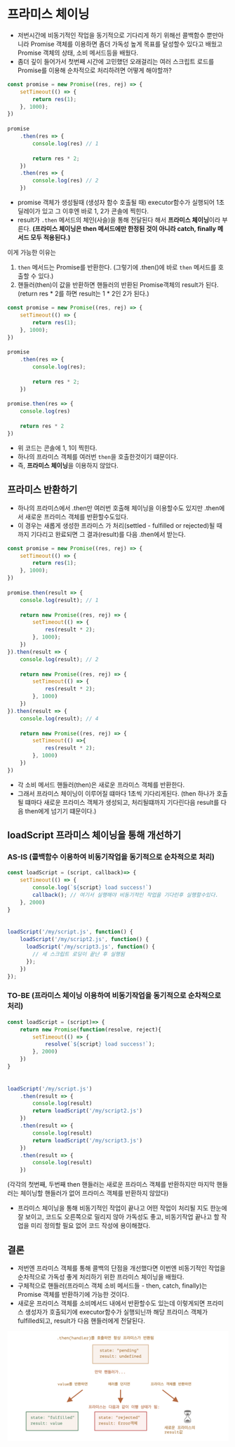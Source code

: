# 프라미스 체이닝

- 저번시간에 비동기적인 작업을 동기적으로 기다리게 하기 위해선 콜백함수 뿐만아니라 Promise 객체를 이용하면 좀더 가독성 높게 목표를 달성할수 있다고 배웠고 Promise 객체의 상태, 소비 메서드등을 배웠다.
- 좀더 깊이 들어가서 첫번째 시간에 고민했던 오래걸리는 여러 스크립트 로드를 Promise를 이용해 순차적으로 처리하려면 어떻게 해야할까?

```javascript
const promise = new Promise((res, rej) => {
    setTimeout(() => {
        return res(1);
    }, 1000);
})

promise
    .then(res => {
        console.log(res) // 1

        return res * 2;
    })
    .then(res => {
        console.log(res) // 2
    })
```

- promise 객체가 생성될때 (생성자 함수 호출될 때) executor함수가 실행되어 1초 딜레이가 있고 그 이후엔 바로 1, 2가 콘솔에 찍힌다.
- result가 `.then` 메서드의 체인(사슬)을 통해 전달된다 해서 **프라미스 체이닝**이라 부른다.
**(프라미스 체이닝은 then 메서드에만 한정된 것이 아니라 catch, finally 메서드 모두 적용된다.)**

이게 가능한 이유는

1. `then` 메서드는 Promise를 반환한다. (그렇기에 .then()에 바로 `then` 메서드를 호출할 수 있다.)
2. 핸들러(then)이 값을 반환하면 핸들러의 반환된 Promise객체의 result가 된다. (return res * 2를 하면 result는 1 * 2인 2가 된다.)

```javascript
const promise = new Promise((res, rej) => {
    setTimeout(() => {
        return res(1);
    }, 1000);
})

promise
    .then(res => {
        console.log(res);

        return res * 2;
    })

promise.then(res => {
    console.log(res)

    return res * 2
})
```
- 위 코드는 콘솔에 1, 1이 찍힌다.
- 하나의 프라미스 객체를 여러번 `then`을 호출한것이기 떄문이다.
- 즉, **프라미스 체이닝**을 이용하지 않았다.

## 프라미스 반환하기
- 하나의 프라미스에서 .then만 여러번 호출해 체이닝을 이용할수도 있지만 .then에서 새로운 프라미스 객체를 반환할수도있다.
- 이 경우는 새롭게 생성한 프라미스 가 처리(settled - fulfilled or rejected)될 때 까지 기다리고 완료되면 그 결과(result)를 다음 .then에서 받는다.

```javascript
const promise = new Promise((res, rej) => {
    setTimeout(() => {
        return res(1);
    }, 1000);
})

promise.then(result => {
    console.log(result); // 1

    return new Promise((res, rej) => {
        setTimeout(() => {
            res(result * 2);
        }, 1000);
    })
}).then(result => {
    console.log(result); // 2

    return new Promise((res, rej) => {
        setTimeout(() => {
            res(result * 2);
        }, 1000)
    })
}).then(result => {
    console.log(result); // 4

    return new Promise((res, rej) => {
        setTimeout(() =>{
            res(result * 2);
        }, 1000)
    })
})
```
- 각 소비 메서드 핸들러(then)은 새로운 프라미스 객체를 반환한다.
- 그래서 프라미스 체이닝이 이루어질 떄마다 1초씩 기다리게된다. (then 하나가 호출될 떄마다 새로운 프라미스 객체가 생성되고, 처리될떄까지 기다린다음 result를 다음 then에게 넘기기 떄문이다.)

## loadScript 프라미스 체이닝을 통해 개선하기

### AS-IS (콜백함수 이용하여 비동기작업을 동기적으로 순차적으로 처리)

```javascript
const loadScript = (script, callback)=> {
    setTimeout(() => {
        console.log(`${script} load success!`)
        callback(); // 여기서 실행해야 비동기적인 작업을 기다린후 실행할수있다.
    }, 2000)
} 


loadScript('/my/script.js', function() {
    loadScript('/my/script2.js', function() {
      loadScript('/my/script3.js', function() {
        // 세 스크립트 로딩이 끝난 후 실행됨
      });
    })
});
```


### TO-BE (프라미스 체이닝 이용하여 비동기작업을 동기적으로 순차적으로 처리)

```javascript
const loadScript = (script)=> {
    return new Promise(function(resolve, reject){
        setTimeout(() => {
            resolve(`${script} load success!`);
        }, 2000)
    })
}


loadScript('/my/script.js')
    .then(result => {
        console.log(result)
        return loadScript('/my/script2.js')
    })
    .then(result => {
        console.log(result)
        return loadScript('/my/script3.js')
    })
    .then(result => {
        console.log(result)
    })
```
(각각의 첫번째, 두번째 then 핸들러는 새로운 프라미스 객체를 반환하지만 마지막 핸들러는 체이닝할 핸들러가 없어 프라미스 객체를 반환하지 않았다)

- 프라미스 체이닝을 통해 비동기적인 작업이 끝나고 어떤 작업이 처리될 지도 한눈에 잘 보이고, 코드도 오른쪽으로 밀리지 않아 가독성도 좋고, 비동기작업 끝나고 할 작업을 미리 정의할 필요 없어 코드 작성에 용이해졌다.

## 결론
- 저번엔 프라미스 객체를 통해 콜백의 단점을 개선했다면 이번엔 비동기적인 작업을 순차적으로 가독성 좋게 처리하기 위한 프라미스 체이닝을 배웠다.
- 구체적으로 핸들러(프라미스 객체 소비 메서드들 - then, catch, finally)는 Promise 객체를 반환하기에 가능한 것이다.
- 새로운 프라미스 객체를 소비메서드 내에서 반환할수도 있는데 이렇게되면 프라미스 생성자가 호출되기에 executor함수가 실행되닌까 해당 프라미스 객체가 fulfilled되고, result가 다음 핸들러에게 전달된다.

![promise chaining summary image](./promise-chaining-summary.png)

